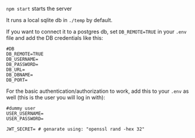 `npm start` starts the server

It runs a local sqlite db in `./temp` by default.

If you want to connect it to a postgres db, set `DB_REMOTE=TRUE` in your `.env` file and add the DB credentials like this:

```
#DB
DB_REMOTE=TRUE
DB_USERNAME=
DB_PASSWORD=
DB_URL=
DB_DBNAME=
DB_PORT=
```

For the basic authentication/authorization to work, add this to your `.env` as well (this is the user you will log in with):

```
#dummy user
USER_USERNAME=
USER_PASSWORD=

JWT_SECRET= # genarate using: "openssl rand -hex 32"
```
